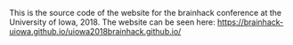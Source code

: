 This is the source code of the website for the brainhack conference at
the University of Iowa, 2018. The website can be seen here: 
https://brainhack-uiowa.github.io/uiowa2018brainhack.github.io/
